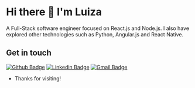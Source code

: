 # Hi there 👋 I'm Luiza

A Full-Stack software engineer focused on React.js and Node.js. I also have explored other technologies such as Python, Angular.js and React Native.

## Get in touch
[![Github Badge](https://img.shields.io/badge/-Github-000?style=flat-square&logo=Github&logoColor=white&link=https://github.com/lsmescolotto)](https://github.com/lsmescolotto)
[![Linkedin Badge](https://img.shields.io/badge/-LinkedIn-blue?style=flat-square&logo=Linkedin&logoColor=white&link=https://www.linkedin.com/in/luiza-schmidt-mescolotto/)](https://www.linkedin.com/in/luiza-schmidt-mescolotto/)
[![Gmail Badge](https://img.shields.io/badge/-Gmail-c14438?style=flat-square&logo=Gmail&logoColor=white&link=mailto:Lsmescolotto@gmail.com)](mailto:Lsmescolotto@gmail.com)

- Thanks for visiting!
